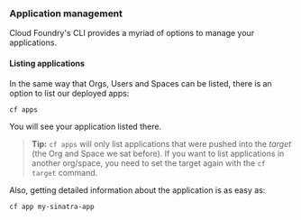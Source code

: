 ### Application management

Cloud Foundry's CLI provides a myriad of options to manage your applications.

#### Listing applications

In the same way that Orgs, Users and Spaces can be listed, there is an option to list our deployed apps:

```
cf apps
```

You will see your application listed there.

> **Tip:** `cf apps` will only list applications that were pushed into the *target* (the Org and Space we sat before). If you want to list applications in another org/space, you need to set the target again with the `cf target` command.

Also, getting detailed information about the application is as easy as:

```
cf app my-sinatra-app
```
